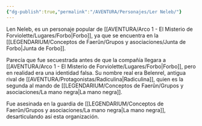 ```yaml
---
{"dg-publish":true,"permalink":"/AVENTURA/Personajes/Ler Neleb/"}
---
```


Len Neleb, es un personaje popular de [[AVENTURA/Arco 1 -  El Misterio de Forviolette/Lugares/Forbo\|Forbo]], ya que se encuentra en la [[LEGENDARIUM/Conceptos de Faerûn/Grupos y asociaciones/Junta de Forbo\|Junta de Forbo]].

Parecía que fue secuestrada antes de que la compañía llegara a [[AVENTURA/Arco 1 -  El Misterio de Forviolette/Lugares/Forbo\|Forbo]], pero en realidad era una identidad falsa. Su nombre real era Belenrel, antigua rival de [[AVENTURA/Protagonistas/Radiculina\|Radiculina]], quien es la segunda al mando de [[LEGENDARIUM/Conceptos de Faerûn/Grupos y asociaciones/La mano negra\|La mano negra]].

Fue asesinada en la guardia de [[LEGENDARIUM/Conceptos de Faerûn/Grupos y asociaciones/La mano negra\|La mano negra]], desarticulando así esta organización.